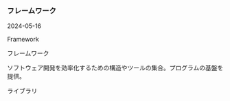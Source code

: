 <article id="フレームワーク">

### フレームワーク

<p class="st_update_header">2024-05-16</p>
<p class="st_name_header_en">Framework</p>
<p class="st_name_header_jp">フレームワーク</p>
<div class="article_explanation">ソフトウェア開発を効率化するための構造やツールの集合。プログラムの基盤を提供。</div>
<p class="st_name_header_synonyms">ライブラリ</p>
</article>

